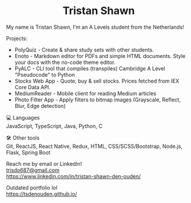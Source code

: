<h1 align="center"><b>Tristan Shawn</b></h1>
My name is Tristan Shawn, I'm an A Levels student from the Netherlands!

Projects:  
* PolyQuiz - Create & share study sets with other students.
* Enoto - Markdown editor for PDFs and simple HTML documents. Style your docs with the no-code theme editor.
* PyALC - CLI tool that compiles (transpiles) Cambridge A Level "Pseudocode" to Python
* Stocks Web App - Quote, buy & sell stocks. Prices fetched from IEX Core Data API.
* MediumReader - Mobile client for reading Medium articles
* Photo Filter App - Apply filters to bitmap images (Grayscale, Reflect, Blur, Edge detection)

💻 Languages  
JavaScript, TypeScript, Java, Python, C

🛠 Other tools  
Git, ReactJS, React Native, Redux, HTML, CSS/SCSS/Bootstrap, Node.js, Flask, Spring Boot

Reach me by email or LinkedIn!  
trisdo687@gmail.com  
https://www.linkedin.com/in/tristan-shawn-den-ouden/

Outdated portfolio lol  
https://tsdenouden.github.io/
